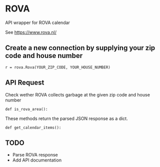 # ROVA
API wrapper for ROVA calendar

See https://www.rova.nl/

## Create a new connection by supplying your zip code and house number

```
r = rova.Rova(YOUR_ZIP_CODE, YOUR_HOUSE_NUMBER)
```

## API Request
Check wether ROVA collects garbage at the given zip code and house number 
```
def is_rova_area():
```

These methods return the parsed JSON response as a dict.
```
def get_calendar_items():
```

## TODO
* Parse ROVA response
* Add API documentation
